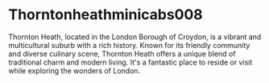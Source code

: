 # Thorntonheathminicabs008
Thornton Heath, located in the London Borough of Croydon, is a vibrant and multicultural suburb with a rich history. Known for its friendly community and diverse culinary scene, Thornton Heath offers a unique blend of traditional charm and modern living. It's a fantastic place to reside or visit while exploring the wonders of London. 

